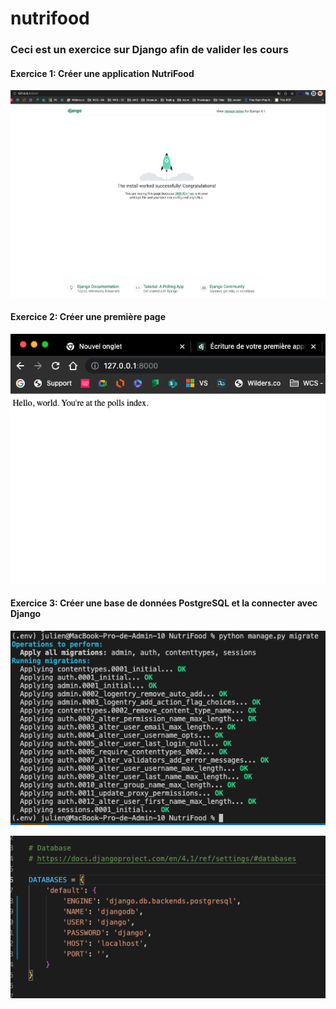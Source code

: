 # nutrifood

### Ceci est un exercice sur Django afin de valider les cours

#### Exercice 1: Créer une application NutriFood

![alt text](https://github.com/jntf/nutrifood/blob/main/quests_pict/quest_1.png?raw=true)

#### Exercice 2: Créer une première page
![alt text](https://github.com/jntf/nutrifood/blob/main/quests_pict/quest_2.png?raw=true)

#### Exercice 3: Créer une base de données PostgreSQL et la connecter avec Django
![alt text](https://github.com/jntf/nutrifood/blob/main/quests_pict/quest_3.png?raw=true)

![alt text](https://github.com/jntf/nutrifood/blob/main/quests_pict/quest_3_1.png?raw=true)